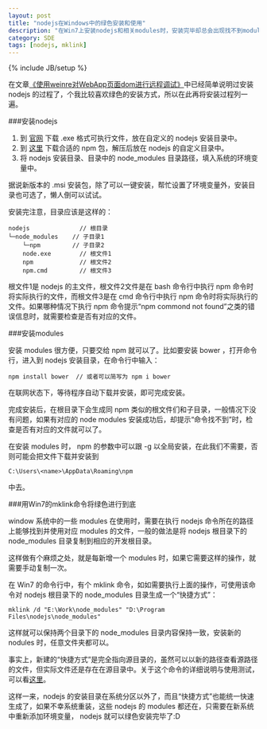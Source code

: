 ```yaml
---
layout: post
title: "nodejs在Windows中的绿色安装和使用"
description: "在Win7上安装nodejs和相关modules时，安装完毕却总会出现找不到modules的问题，除了环境变量配置的问题外，还有modules的安装目录问题。"
category: SDE
tags: [nodejs, mklink]
---
```

{% include JB/setup %}

在文章[《使用weinre对WebApp页面dom进行远程调试》](/2012/08/28/debug-with-weinre)中已经简单说明过安装 nodejs 的过程了，个我比较喜欢绿色的安装方式，所以在此再将安装过程列一遍。

###安装nodejs

1. 到 [官网](http://nodejs.org/) 下载 .exe 格式可执行文件，放在自定义的 nodejs 安装目录中。
2. 到 [这里](http://nodejs.org/dist/npm/) 下载合适的 npm 包，解压后放在 nodejs 的自定义目录中。
3. 将 nodejs 安装目录、目录中的 node_modules 目录路径，填入系统的环境变量中。

据说新版本的 .msi 安装包，除了可以一键安装，帮忙设置了环境变量外，安装目录也可选了，懒人倒可以试试。

安装完注意，目录应该是这样的：

	nodejs              // 根目录
	└─node_modules    // 子目录1
	    └─npm         // 子目录2
	    node.exe        // 根文件1
	    npm             // 根文件2
	    npm.cmd         // 根文件3

根文件1是 nodejs 的主文件，根文件2文件是在 bash 命令行中执行 npm 命令时将实际执行的文件，而根文件3是在 cmd 命令行中执行 npm 命令时将实际执行的文件。如果哪种情况下执行 npm 命令提示“npm commond not found”之类的错误信息时，就需要检查是否有对应的文件。


###安装modules

安装 modules 很方便，只要交给 npm 就可以了。比如要安装 bower ，打开命令行，进入到 nodejs 安装目录，在命令行中输入：

	npm install bower  // 或者可以简写为 npm i bower

在联网状态下，等待程序自动下载并安装，即可完成安装。

完成安装后，在根目录下会生成同 npm 类似的根文件们和子目录，一般情况下没有问题，如果有对应的 node modules 安装成功后，却提示“命令找不到”时，检查是否有对应的文件就可以了。

在安装 modules 时， npm 的参数中可以跟 -g 以全局安装，在此我们不需要，否则可能会把文件下载并安装到 

	C:\Users\<name>\AppData\Roaming\npm

中去。


###用Win7的mklink命令将绿色进行到底

window 系统中的一些 modules 在使用时，需要在执行 nodejs 命令所在的路径上能够找到并使用对应 modules 的文件，一般的做法是将 nodejs 根目录下的 node_modules 目录复制到相应的开发根目录。

这样做有个麻烦之处，就是每新增一个 modules 时，如果它需要这样的操作，就需要手动复制一次。

在 Win7 的命令行中，有个 mklink 命令，如如需要执行上面的操作，可使用该命令对 nodejs 根目录下的 node_modules 目录生成一个“快捷方式”：

	mklink /d "E:\Work\node_modules" "D:\Program Files\nodejs\node_modules"

这样就可以保持两个目录下的 node_modules 目录内容保持一致，安装新的 nodules 时，任意文件夹都可以。

事实上，新建的“快捷方式”是完全指向源目录的，虽然可以以新的路径查看源路径的文件，但实际文件还是存在在源目录中。关于这个命令的详细说明与使用测试，可以看[这里](http://www.cnblogs.com/asion/archive/2011/03/10/1979282.html)。

这样一来，nodejs 的安装目录在系统分区以外了，而且“快捷方式”也能统一快速生成了，如果不幸系统重装，这些 nodejs 的 modules 都还在，只需要在新系统中重新添加环境变量， nodejs 就可以绿色安装完毕了:D



